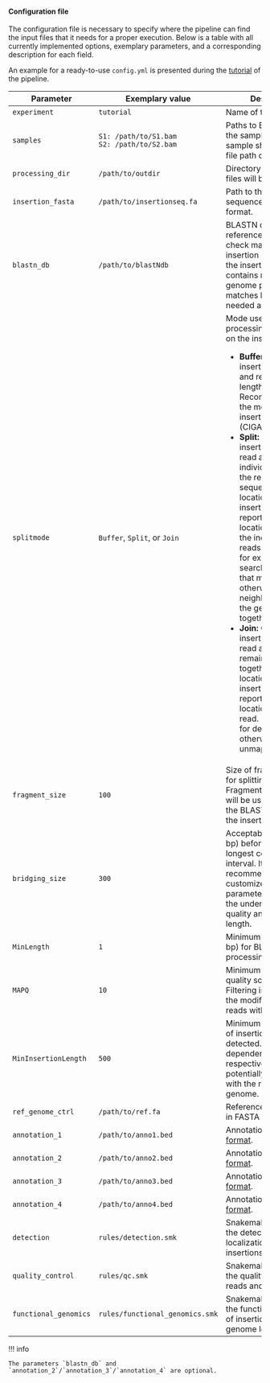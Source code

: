 
#### Configuration file

The configuration file is necessary to specify where the pipeline can find the input files that it needs for a proper execution. Below is a table with all currently implemented options, exemplary parameters, and a corresponding description for each field.  

An example for a ready-to-use `config.yml` is presented during the [tutorial](tutorial.md/#before-running-the-pipeline) of the pipeline. 

| **Parameter**            | **Exemplary value**                                                                                      | **Description**                                                                                              |
|---------------------------|------------------------------------------------------------------------------------------------|----------------------------------------------------------------------------------------------------------|
| `experiment`             | `tutorial`                                                                                  | Name of the experiment.                                                                                 |
| `samples`                | `S1: /path/to/S1.bam` <br> `S2: /path/to/S2.bam` | Paths to BAM files for the samples. Each sample should have its file path defined.                      |
| `processing_dir`         | `/path/to/outdir`                                                                           | Directory where output files will be saved.                                                             |
| `insertion_fasta`           | `/path/to/insertionseq.fa`                                                      | Path to the insertion sequence file in FASTA format.                                                       |
| `blastn_db`              | `/path/to/blastNdb`                                                             | BLASTN database for reference nucleotides to check matches with the insertion sequence. If the insertion sequence contains reference genome parts, the matches here are needed as a baseline.                          |
| `splitmode`              | `Buffer`, `Split`, or `Join`                                                                                      | Mode used for processing reads based on the insertion: <ul><li><strong>Buffer:</strong> Replaces the insertion with "N" and retains the full length of each read. Recommended for the most accurate insertion location (CIGAR-based).</li><li><strong>Split:</strong> Cuts the insertion from the read and creates individual reads from the remaining sequence. The locations of the insertions are reported as the locations of each of the individual reads.Recommended for exploratory search for insertions that might fuse otherwise non-neighboring parts of the genome together.</li><li><strong>Join:</strong> Cuts the insertion from the read and joins the remaining sequence together. The locations of the insertions are reported as the location of the joined read. Recommended for debugging of otherwise unmappable reads.</li></ul> |
| `fragment_size`          | `100`                                                                                         | Size of fragments (in bp) for splitting sequences. Fragments of this size will be used to construct the BLASTN database of the insertion sequence.                                                              |
| `bridging_size`          | `300`                                                                                         | Acceptable gap size (in bp) before splitting the longest consecutive interval. It is recommended to customize this parameter according to the underlying read quality and insertion length.                                                               |
| `MinLength`              | `1`                                                                                           | Minimum read length (in bp) for BLASTN matches processing.                                                      |
| `MAPQ`                   | `10`                                                                                          | Minimum mapping quality score for reads. Filtering is applied after the modification of the reads with insertions.                                               |
| `MinInsertionLength`     | `500`                                                                                         | Minimum length (in bp) of insertions to be detected. This is dependent on the respective insertion and potentially its matches with the reference genome.                                                            |
| `ref_genome_ctrl`        | `/path/to/ref.fa`                                                     | Reference genome file in FASTA format.                                                      |
| `annotation_1`             | `/path/to/anno1.bed`                 | Annotation file in [BED6 format](https://samtools.github.io/hts-specs/BEDv1.pdf).
| `annotation_2`             | `/path/to/anno2.bed`                 | Annotation file in [BED6 format](https://samtools.github.io/hts-specs/BEDv1.pdf).
| `annotation_3`             | `/path/to/anno3.bed`                 | Annotation file in [BED6 format](https://samtools.github.io/hts-specs/BEDv1.pdf).
| `annotation_4`             | `/path/to/anno4.bed`                 | Annotation file in [BED6 format](https://samtools.github.io/hts-specs/BEDv1.pdf).                                                                                                                                                                                               |
| `detection`              | `rules/detection.smk`                                                                         | Snakemake rule file for the detection and localization of insertions.                                                                      |
| `quality_control`        | `rules/qc.smk`                                                                                | Snakemake rule file for the quality control of reads and insertions.                                                                |
| `functional_genomics`    | `rules/functional_genomics.smk`                                                               | Snakemake rule file for the functional annotation of insertions on the genome level.                                                            |


!!! info

    The parameters `blastn_db` and `annotation_2`/`annotation_3`/`annotation_4` are optional. 


